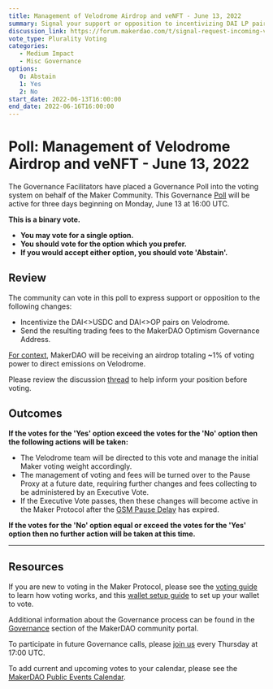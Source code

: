 ```yaml
---
title: Management of Velodrome Airdrop and veNFT - June 13, 2022
summary: Signal your support or opposition to incentivizing DAI LP pairs on Velodrome.
discussion_link: https://forum.makerdao.com/t/signal-request-incoming-velodrome-airdrop-on-optimism-velo-venft/15371
vote_type: Plurality Voting
categories:
   - Medium Impact
   - Misc Governance
options:
   0: Abstain
   1: Yes
   2: No
start_date: 2022-06-13T16:00:00
end_date: 2022-06-16T16:00:00
---
```

# Poll: Management of Velodrome Airdrop and veNFT - June 13, 2022

The Governance Facilitators have placed a Governance Poll into the voting system on behalf of the Maker Community. This Governance [Poll](https://community-development.makerdao.com/en/learn/governance/on-chain-gov) will be active for three days beginning on Monday, June 13 at 16:00 UTC.

**This is a binary vote.** 
- **You may vote for a single option.** 
- **You should vote for the option which you prefer.**
- **If you would accept either option, you should vote 'Abstain'.**

## Review

The community can vote in this poll to express support or opposition to the following changes: 
* Incentivize the DAI<>USDC and DAI<>OP pairs on Velodrome.
* Send the resulting trading fees to the MakerDAO Optimism Governance Address.

[For context](https://twitter.com/VelodromeFi/status/1529549901239050240), MakerDAO will be receiving an airdrop totaling ~1% of voting power to direct emissions on Velodrome.

Please review the discussion [thread](https://forum.makerdao.com/t/signal-request-incoming-velodrome-airdrop-on-optimism-velo-venft/15371) to help inform your position before voting.

## Outcomes

**If the votes for the 'Yes' option exceed the votes for the 'No' option then the following actions will be taken:**
* The Velodrome team will be directed to this vote and manage the initial Maker voting weight accordingly.
* The management of voting and fees will be turned over to the Pause Proxy at a future date, requiring further changes and fees collecting to be administered by an Executive Vote. 
* If the Executive Vote passes, then these changes will become active in the Maker Protocol after the [GSM Pause Delay](https://manual.makerdao.com/parameter-index/core/param-gsm-pause-delay) has expired.

**If the votes for the 'No' option equal or exceed the votes for the 'Yes' option then no further action will be taken at this time.**

---

## Resources

If you are new to voting in the Maker Protocol, please see the [voting guide](https://community-development.makerdao.com/en/learn/governance/how-voting-works/) to learn how voting works, and this [wallet setup guide](https://community-development.makerdao.com/en/learn/governance/voting-setup/) to set up your wallet to vote.

Additional information about the Governance process can be found in the [Governance](https://community-development.makerdao.com/en/learn/governance) section of the MakerDAO community portal.

To participate in future Governance calls, please [join us](https://github.com/makerdao/community/tree/master/governance/governance-and-risk-meetings) every Thursday at 17:00 UTC.

To add current and upcoming votes to your calendar, please see the [MakerDAO Public Events Calendar](https://calendar.google.com/calendar/embed?src=makerdao.com_3efhm2ghipksegl009ktniomdk%40group.calendar.google.com&ctz=UTC&mode=week&showCalendars=0&showPrint=0).
